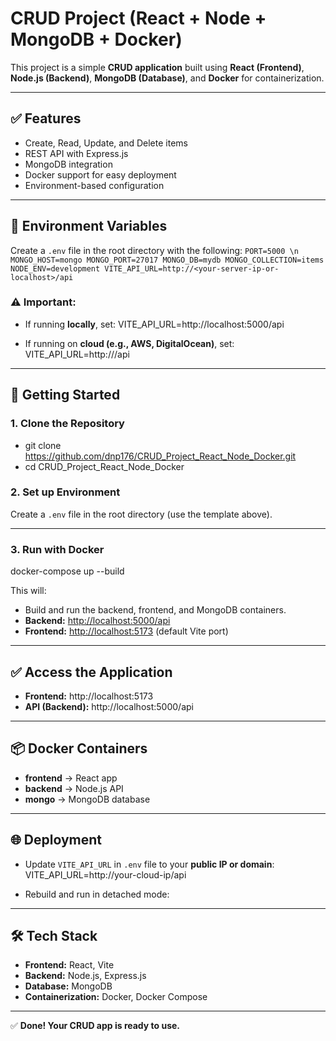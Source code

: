 # CRUD Project (React + Node + MongoDB + Docker)

This project is a simple **CRUD application** built using **React (Frontend)**, **Node.js (Backend)**, **MongoDB (Database)**, and **Docker** for containerization.

---

## ✅ Features
- Create, Read, Update, and Delete items
- REST API with Express.js
- MongoDB integration
- Docker support for easy deployment
- Environment-based configuration

---

## 🔑 Environment Variables
Create a `.env` file in the root directory with the following:
`
PORT=5000 \n
MONGO_HOST=mongo
MONGO_PORT=27017
MONGO_DB=mydb
MONGO_COLLECTION=items
NODE_ENV=development
VITE_API_URL=http://<your-server-ip-or-localhost>/api
`


### ⚠ Important:
- If running **locally**, set:
VITE_API_URL=http://localhost:5000/api

- If running on **cloud (e.g., AWS, DigitalOcean)**, set:
VITE_API_URL=http://<your-public-IP>/api


---

## 🚀 Getting Started

### 1. **Clone the Repository**
- git clone https://github.com/dnp176/CRUD_Project_React_Node_Docker.git
- cd CRUD_Project_React_Node_Docker


### 2. **Set up Environment**
Create a `.env` file in the root directory (use the template above).

---

### 3. **Run with Docker**
docker-compose up --build


This will:
- Build and run the backend, frontend, and MongoDB containers.
- **Backend:** [http://localhost:5000/api](http://localhost:5000/api)
- **Frontend:** [http://localhost:5173](http://localhost:5173) (default Vite port)

---

## ✅ Access the Application
- **Frontend:** http://localhost:5173  
- **API (Backend):** http://localhost:5000/api

---

## 📦 Docker Containers
- **frontend** → React app  
- **backend** → Node.js API  
- **mongo** → MongoDB database  

---

## 🌐 Deployment
- Update `VITE_API_URL` in `.env` file to your **public IP or domain**:
VITE_API_URL=http://your-cloud-ip/api

- Rebuild and run in detached mode:

---

## 🛠 Tech Stack
- **Frontend:** React, Vite
- **Backend:** Node.js, Express.js
- **Database:** MongoDB
- **Containerization:** Docker, Docker Compose

---

✅ **Done! Your CRUD app is ready to use.**

